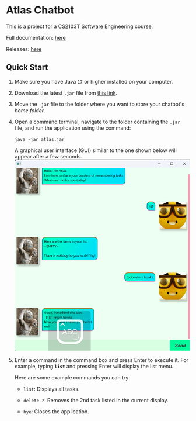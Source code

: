 # Atlas Chatbot

This is a project for a CS2103T Software Engineering course.

Full documentation: [here](https://chongtzezhao.github.io/ip/)

Releases: [here](https://github.com/chongtzezhao/ip/releases)

## Quick Start

1. Make sure you have Java `17` or higher installed on your computer.

2. Download the latest `.jar` file from [this link](https://github.com/chongtzezhao/ip/releases).

3. Move the `.jar` file to the folder where you want to store your chatbot's _home folder_.

4. Open a command terminal, navigate to the folder containing the `.jar` file, and run the application using the command:
   ```
   java -jar atlas.jar
   ```

   A graphical user interface (GUI) similar to the one shown below will appear after a few seconds.
   ![Ui.png](docs/Ui.png)

5. Enter a command in the command box and press Enter to execute it. For example, typing **`list`** and pressing Enter will display the list menu.
   
   Here are some example commands you can try:

    - `list`: Displays all tasks.

    - `delete 2`: Removes the 2nd task listed in the current display.

    - `bye`: Closes the application.